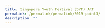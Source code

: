 ```yaml
---
title: Singapore Youth Festival (SYF) ART
permalink: /permalink/permalink/2019-point3/
description: ""
---
```


